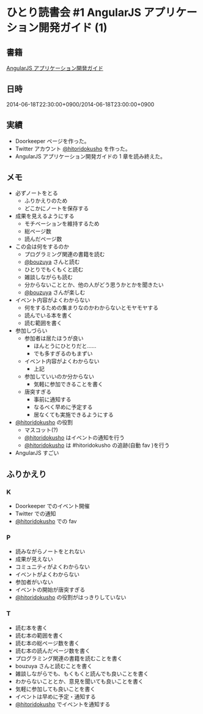 # ひとり読書会 #1 AngularJS アプリケーション開発ガイド (1)

## 書籍

[AngularJS アプリケーション開発ガイド][book/angularjs]

## 日時

2014-06-18T22:30:00+0900/2014-06-18T23:00:00+0900

## 実績

- Doorkeeper ページを作った。
- Twitter アカウント [@hitoridokusho][] を作った。
- AngularJS アプリケーション開発ガイドの 1 章を読み終えた。

## メモ

- 必ずノートをとる
  - ふりかえりのため
  - どこかにノートを保存する
- 成果を見えるようにする
  - モチベーションを維持するため
  - 総ページ数
  - 読んだページ数
- この会は何をするのか
  - プログラミング関連の書籍を読む
  - [@bouzuya][] さんと読む
  - ひとりでもくもくと読む
  - 雑談しながらも読む
  - 分からないこととか、他の人がどう思うかとかを聞きたい
  - [@bouzuya][] さんが楽しむ
- イベント内容がよくわからない
  - 何をするための集まりなのかわからないとモヤモヤする
  - 読んでいる本を書く
  - 読む範囲を書く
- 参加しづらい
  - 参加者は居たほうが良い
    - ほんとうにひとりだと……
    - でも多すぎるのもまずい
  - イベント内容がよくわからない
    - 上記
  - 参加していいのか分からない
    - 気軽に参加できることを書く
  - 唐突すぎる
    - 事前に通知する
    - なるべく早めに予定する
    - 居なくても実施できるようにする
- [@hitoridokusho][] の役割
  - マスコット(?)
  - [@hitoridokusho][] はイベントの通知を行う
  - [@hitoridokusho][] は #hitoridokusho の追跡(自動 fav )を行う
- AngularJS すごい

## ふりかえり

### K

- Doorkeeper でのイベント開催
- Twitter での通知
- [@hitoridokusho][] での fav

### P

- 読みながらノートをとれない
- 成果が見えない
- コミュニティがよくわからない
- イベントがよくわからない
- 参加者がいない
- イベントの開始が唐突すぎる
- [@hitoridokusho][] の役割がはっきりしていない

### T

- 読む本を書く
- 読む本の範囲を書く
- 読む本の総ページ数を書く
- 読む本の読んだページ数を書く
- プログラミング関連の書籍を読むことを書く
- bouzuya さんと読むことを書く
- 雑談しながらでも、もくもくと読んでも良いことを書く
- わからないこととか、意見を聞いても良いことを書く
- 気軽に参加しても良いことを書く
- イベントは早めに予定・通知する
- [@hitoridokusho][] でイベントを通知する

[book/angularjs]: http://www.amazon.co.jp/dp/4873116678
[@hitoridokusho]: https://twitter.com/hitoridokusho
[@bouzuya]: https://twitter.com/bouzuya
